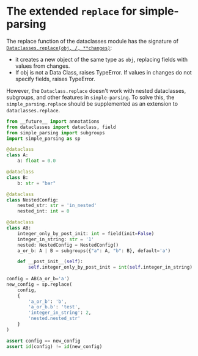 # The extended `replace` for simple-parsing

The replace function of the dataclasses module has the signature  of [`Dataclasses.replace(obj, /, **changes)`](https://docs.python.org/3/library/dataclasses.html#dataclasses.replace):
- it creates a new object of the same type as `obj`, replacing fields with values from changes.
- If obj is not a Data Class, raises TypeError. If values in changes do not specify fields, raises TypeError.

However, the `Dataclass.replace` doesn't work with nested dataclasses, subgroups, and other features in `simple-parsing`. To solve this, the `simple_parsing.replace` should be supplemented as an extension to `dataclasses.replace`.

```python
from __future__ import annotations
from dataclasses import dataclass, field
from simple_parsing import subgroups
import simple_parsing as sp

@dataclass
class A:
    a: float = 0.0

@dataclass
class B:
    b: str = "bar"

@dataclass
class NestedConfig:
    nested_str: str = 'in_nested'
    nested_int: int = 0

@dataclass
class AB:
    integer_only_by_post_init: int = field(init=False)
    integer_in_string: str = '1'
    nested: NestedConfig = NestedConfig()
    a_or_b: A | B = subgroups({"a": A, "b": B}, default='a')

    def __post_init__(self):
        self.integer_only_by_post_init = int(self.integer_in_string)
        
config = AB(a_or_b='a')
new_config = sp.replace(
    config, 
    {
        'a_or_b': 'b',
        'a_or_b.b': 'test',
        'integer_in_string': 2,
        'nested.nested_str'
    }
)

assert config == new_config
assert id(config) != id(new_config)
```